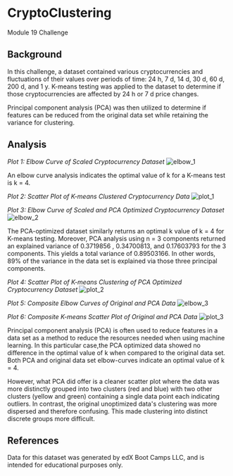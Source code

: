 # CryptoClustering
Module 19 Challenge

## Background 
In this challenge, a dataset contained various cryptocurrencies and fluctuations of their values over periods of time: 24 h, 7 d, 14 d, 30 d, 60 d, 200 d, and 1 y. K-means testing was applied to the dataset to determine if those cryptocurrencies are affected by 24 h or 7 d price changes.

Principal component analysis (PCA) was then utilized to determine if features can be reduced from the original data set while retaining the variance for clustering. 

## Analysis

*Plot 1: Elbow Curve of Scaled Cryptocurrency Dataset*
![elbow_1](https://github.com/MAamer28/CryptoClustering/assets/130619866/a66ebfb9-176b-42d9-98c7-5c27c9c2b73e)

An elbow curve analysis indicates the optimal value of k for a K-means test is k = 4.

*Plot 2: Scatter Plot of K-means Clustered Cryptocurrency Data*
![plot_1](https://github.com/MAamer28/CryptoClustering/assets/130619866/fad72147-816a-4ba0-8ef0-b5d571f262c0)

*Plot 3: Elbow Curve of Scaled and PCA Optimized Cryptocurrency Dataset*
![elbow_2](https://github.com/MAamer28/CryptoClustering/assets/130619866/873f0190-48b3-460b-918a-3c78c049b945)

The PCA-optimized dataset similarly returns an optimal k value of k = 4 for K-means testing. Moreover, PCA analysis using n = 3 components returned an explained variance of 0.3719856 , 0.34700813, and 0.17603793 for the 3 components. This yields a total variance of 0.89503166. In other words, 89% of the variance in the data set is explained via those three principal components.

*Plot 4: Scatter Plot of K-means Clustering of PCA Optimized Cryptocurrency Dataset*
![plot_2](https://github.com/MAamer28/CryptoClustering/assets/130619866/e264c02c-04b9-4fcf-aca9-5dee377071fc)

*Plot 5: Composite Elbow Curves of Original and PCA Data*
![elbow_3](https://github.com/MAamer28/CryptoClustering/assets/130619866/f5bd3922-3791-41b2-93b0-32ba93d4aeff)

*Plot 6: Composite K-means Scatter Plot of Original and PCA Data*
![plot_3](https://github.com/MAamer28/CryptoClustering/assets/130619866/2c9d471f-3b85-42ac-af57-cb5d67e0ed5d)

Principal component analysis (PCA) is often used to reduce features in a data set as a method to reduce the resources needed when using machine learning. In this particular case,the PCA optimized data showed no difference in the optimal value of k when compared to the original data set. Both PCA and original data set elbow-curves indicate an optimal value of k = 4. 

However, what PCA did offer is a cleaner scatter plot where the data was more distinctly grouped into two clusters (red and blue) with two other clusters (yellow and green) containing a single data point each indicating outliers. In contrast, the original unoptimized data's clustering was more dispersed and therefore confusing. This made clustering into distinct discrete groups more difficult.

## References
Data for this dataset was generated by edX Boot Camps LLC, and is intended for educational purposes only.
